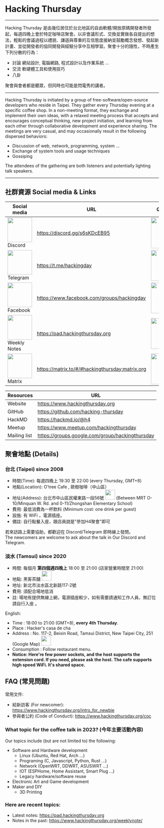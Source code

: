 # Hacking Thursday

---

Hacking Thursday 是由幾位居住於台北地區的自由軟體/開放原碼開發者所發起，每週四晚上會於特定咖啡店聚會。以非會議形式、交換並實做各自提出的想法，輕鬆的會議過程以禮貌、謙遜與尊重的互信態度接納並鼓勵概念發想、發起新計畫、並從開發者的協同開發與經驗分享中互相學習。聚會十分的隨性，不時產生下列分散的行為：

 - 討論 網站設計, 電腦網路, 程式設計以及作業系統 ...
 - 交流 軟硬體工具和使用技巧
 - 八卦

聚會與會者都是聽眾，但同時也可能是閃電秀的講者。


---
   
Hacking Thursday is initiated by a group of free-software/open-source developers who reside in Taipei. They gather every Thursday evening at a specific coffee shop. In a non-meeting format, they exchange and implement their own ideas, with a relaxed meeting process that accepts and encourages conceptual thinking, new project initiation, and learning from each other through collaborative development and experience sharing. The meetings are very casual, and may occasionally result in the following dispersed behaviors:

 - Discussion of web, network, programming, system ...
 - Exchange of system tools and usage techniques
 - Gossiping

The attendees of the gathering are both listeners and potentially lighting talk speakers.

    
---


## 社群資源 Social media & Links

| Social media | URL | QRCode|
|--|--|--|
| <img src="https://hackmd.io/_uploads/rJ5EJDLo3.png" alt="" width="80" /> Discord | <https://discord.gg/s6sKDcEB95> | <img src="https://hackmd.io/_uploads/BkDwlv8o3.png" alt="" width="100" /> |
| <img src="https://hackmd.io/_uploads/r1IkGPIi3.png" alt="" width="80" /> Telegram | <https://t.me/hackingday> | <img src="https://hackmd.io/_uploads/rJj2xDLs2.png" alt="" width="100" /> |
| <img src="https://hackmd.io/_uploads/r1T1mDUoh.png" alt="" width="80" /> Facebook | <https://www.facebook.com/groups/hackingday> | <img src="https://hackmd.io/_uploads/SyXrbDIjn.png" alt="" width="100" /> |
| <img src="https://hackmd.io/favicon.png" alt="" width="80" /> Weekly Notes | <https://pad.hackingthursday.org> | <img src="https://hackmd.io/_uploads/SyHwjDUin.png" alt="" width="100" /> |
| <img src="https://matrix.org/assets/favicon.svg" alt="" width="80" /> Matrix | <https://matrix.to/#/#hackingthursday:matrix.org> | <img src="https://hackmd.io/_uploads/S1nAqUPs3.png" alt="" width="100" /> |


| Resources | URL |
|--|--|
| Website | <https://www.hackingthursday.org> |
| GitHub | <https://github.com/hacking-thursday> |
| HackMD | <https://hackmd.io/@h4> | 
| Meetup | <https://www.meetup.com/hackingthursday> |
| Mailing list | <https://groups.google.com/group/hackingthursday> |


## 聚會地點 (Details)

### 台北 (Taipei) since 2008

- 時間(Time): 每週四晚上 19:30 至 22:00 (every Thursday, GMT+8)
- 地點(Location): O'tree Cafe , 歐樹咖啡（中山區）
- 地址(Address): 台北市中山區民權東路一段56號 [<img src="https://hackmd.io/_uploads/S1mWDwLi2.png" alt="" width="32" />](https://goo.gl/maps/MhyaQMXXaE2YHKud6) (Between MRT O-10/Minquan W. Rd. and 0-11/Zhongshan Elementary School)
- 費用: 最低消費為一杯飲料 (Minimum cost: one drink per guest)
- 設施: 有 WiFi ，電源插座。
- 備註: 自行點餐入座，跟店員說是"參加H4聚會"即可 

    
若來訪路上需要協助，都歡迎在 Discord/Telegram 即時線上發問。   
The newcomers are welcome to ask about the talk in Our Discord and Telegram.


### 淡水 (Tamsui) since 2020

* 時間: 每個月 **第四個週四晚上** 18:00 至 21:00 (店家營業時間至 21:00)
* 地點: 黑客茶舖 [<img src="https://hackmd.io/_uploads/S1mWDwLi2.png" alt="" width="32" />](https://goo.gl/maps/M4Euz5AgbQ1aQHxw5)
* 地址: 新北市淡水區北新路117-2號
* 費用: 須配合場地低消
* 註: 場地有提供無線上網，電源插座較少，如有需要請通知工作人員，無訂位請自行入座 。
    
English:

* Time : 18:00 to 21:00 (GMT+8), **every 4th Thursday**.
* Place : Hacker's casa de cha
* Address : No. 117-2, Beixin Road, Tamsui District, New Taipei City, 251 (Google Map) [<img src="https://hackmd.io/_uploads/S1mWDwLi2.png" alt="" width="32" />](https://goo.gl/maps/M4Euz5AgbQ1aQHxw5)
* Consumption : Follow restaurant menu.
* **Notice: Here're few power sockets, and the host supports the extension cord. If you need, please ask the host. The cafe supports high speed WiFi. It's shared space.**


## FAQ (常見問題)

常用文件:

- 給新訪客 (For newcomer): <https://www.hackingthursday.org/intro_for_newbie>
- 參與者公約 (Code of Conduct): <https://www.hackingthursday.org/coc>


### What topic for the coffee talk in 2023? (今年主要活動內容)

Our topics include (but are not limited to) the following:

- Software and Hardware development
    - Linux (Ubuntu, Red Hat, Arch ...)
    - Programing (C, Javascript, Python, Rust ...)
    - Network (OpenWRT, DDWRT, ASUSWRT ...)
    - IOT (ESPHome, Home Assistant, Smart Plug ...)
    - Legacy hardware/software reuse
- Electronic Art and Game development
- Maker and DIY
    - 3D Printing


### Here are recent topics:

- Latest notes: <https://pad.hackingthursday.org>
- Notes in the past: <https://www.hackingthursday.org/weeklynote/>

<!--

References and sources:

- Google Maps' icon: https://www.flaticon.com/free-icon/google-maps_2335353
- QR Code Generator: https://goqr.me/

-->
